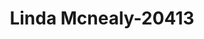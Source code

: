---
f_zip-code: 75672
f_state-code: TX
title: Linda Mcnealy-20413
f_phone: 903-935-9669
f_city-only: Marshall
f_address: 1800 Victory Dr Marshall
f_location-unique-id: '20413'
slug: linda-mcnealy-20413
updated-on: '2024-05-30T13:46:58.046Z'
created-on: '2024-05-30T13:36:59.803Z'
published-on: '2024-05-30T13:54:32.469Z'
f_city-state: cms/city/marshall-tx.md
f_company: cms/company/linda-mcnealy.md
f_state: cms/state/texas.md
layout: '[payday-loan].html'
tags: payday-loan
---
